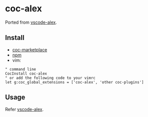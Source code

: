 # coc-alex

Ported from [vscode-alex](https://github.com/tlahmann/vscode-alex).

## Install

- [coc-marketplace](https://github.com/fannheyward/coc-marketplace)
- [npm](https://www.npmjs.com/package/coc-alex)
- vim:

```vim
" command line
CocInstall coc-alex
" or add the following code to your vimrc
let g:coc_global_extensions = ['coc-alex', 'other coc-plugins']
```

## Usage

Refer [vscode-alex](https://github.com/tlahmann/vscode-alex).
